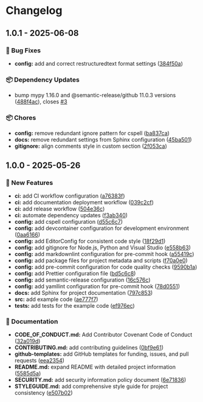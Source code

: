 # Changelog

## 1.0.1 - 2025-06-08
### 🐞 Bug Fixes

* **config:** add and correct restructuredtext format settings ([384f50a](https://github.com/Jekwwer/python-workspace/commit/384f50aad1583722f909b5a29155078fe37aa995))

### 📦 Dependency Updates

* bump mypy 1.16.0 and @semantic-release/github 11.0.3 versions ([488f4ac](https://github.com/Jekwwer/python-workspace/commit/488f4ac78844da5d9307ee13acb6791b8b53f979)), closes [#3](https://github.com/Jekwwer/python-workspace/issues/3)

### 📦 Chores

* **config:** remove redundant ignore pattern for cspell ([ba837ca](https://github.com/Jekwwer/python-workspace/commit/ba837ca57541c810948046ce8d9a03210cc50cf6))
* **docs:** remove redundant settings from Sphinx configuration ([45ba501](https://github.com/Jekwwer/python-workspace/commit/45ba501a0696fd5fef245e9ee3e0553c4827ca97))
* **gitignore:** align comments style in custom section ([2f053ca](https://github.com/Jekwwer/python-workspace/commit/2f053ca6510900c51412eb0c78d956b9ff198a1c))

## 1.0.0 - 2025-05-26
### 🚀 New Features

* **ci:** add CI workflow configuration ([a76383f](https://github.com/Jekwwer/python-workspace/commit/a76383f2b269651b9531960565baecbb5da8ab2d))
* **ci:** add documentation deployment workflow ([039c2cf](https://github.com/Jekwwer/python-workspace/commit/039c2cf535ca7f7917d5a5319418624872b4bccb))
* **ci:** add release workflow ([504e36c](https://github.com/Jekwwer/python-workspace/commit/504e36c46094fc2a9c6e36ae24325d31b0ce884a))
* **ci:** automate dependency updates ([f3ab340](https://github.com/Jekwwer/python-workspace/commit/f3ab3408958d79b7aa9eb4d922833b2e9f4a65ec))
* **config:** add cspell configuration ([d55c6c7](https://github.com/Jekwwer/python-workspace/commit/d55c6c70fd7d25cfdab1712e8a5c875233e6ca30))
* **config:** add devcontainer configuration for development environment ([0aa6166](https://github.com/Jekwwer/python-workspace/commit/0aa6166438c3f6d2e6187c018aeed5976e5e9e93))
* **config:** add EditorConfig for consistent code style ([18f29d1](https://github.com/Jekwwer/python-workspace/commit/18f29d1cf3c33e76aa4da7a4a8fb752f2507de52))
* **config:** add gitignore for Node.js, Python and Visual Studio ([e558b63](https://github.com/Jekwwer/python-workspace/commit/e558b638773015b30a74fd30977f7c53c59a86ea))
* **config:** add markdownlint configuration for pre-commit hook ([a55419c](https://github.com/Jekwwer/python-workspace/commit/a55419c0f4dda79a2155d0e66c440048b8cbda5d))
* **config:** add package files for project metadata and scripts ([f70a0e0](https://github.com/Jekwwer/python-workspace/commit/f70a0e0114104f6ca65539b8e6b6e25a5961b8e2))
* **config:** add pre-commit configuration for code quality checks ([9590b1a](https://github.com/Jekwwer/python-workspace/commit/9590b1a7a8027d7dd2b493288438ab5ce1f0e891))
* **config:** add Prettier configuration file ([bd5c6c8](https://github.com/Jekwwer/python-workspace/commit/bd5c6c86a3eb6bf82e0d9423bb1901ef842e8743))
* **config:** add semantic-release configuration ([16c576c](https://github.com/Jekwwer/python-workspace/commit/16c576cf10b7f334d419e6cf9acf81515bb11139))
* **config:** add yamllint configuration for pre-commit hook ([78d0551](https://github.com/Jekwwer/python-workspace/commit/78d0551ba62ffd2d88ddaa3215fb0c1a190ee834))
* **docs:** add Sphinx for project documentation ([797c853](https://github.com/Jekwwer/python-workspace/commit/797c85340efef7f5eb492a130dfe66f6c92da5ae))
* **src:** add example code ([ae777f7](https://github.com/Jekwwer/python-workspace/commit/ae777f70a249ec99d69eeeb8a7ca3aeaef24a106))
* **tests:** add tests for the example code ([ef976ec](https://github.com/Jekwwer/python-workspace/commit/ef976ec49fd4a01faa7a16f3cc12e493a2c2dff1))

### 📖 Documentation

* **CODE_OF_CONDUCT.md:** Add Contributor Covenant Code of Conduct ([32a019d](https://github.com/Jekwwer/python-workspace/commit/32a019db2c42871f1de57b95ce5a6b412cb8385d))
* **CONTRIBUTING.md:** add contributing guidelines ([0bf9e61](https://github.com/Jekwwer/python-workspace/commit/0bf9e610f6ae3a9444c44b3ad75448b19ca2ffff))
* **github-templates:** add GitHub templates for funding, issues, and pull requests ([eea2354](https://github.com/Jekwwer/python-workspace/commit/eea2354503541e7856c21c83179e2cd581b9ea61))
* **README.md:** expand README with detailed project information ([5585d5a](https://github.com/Jekwwer/python-workspace/commit/5585d5a2ea404292317c7dded35776da905a267a))
* **SECURITY.md:** add security information policy document ([6e71836](https://github.com/Jekwwer/python-workspace/commit/6e7183611651bb94b880d0ef9a40b2456526f31f))
* **STYLEGUIDE.md:** add comprehensive style guide for project consistency ([e507b02](https://github.com/Jekwwer/python-workspace/commit/e507b021cc635225f4990d6ae593e99fdb5a4893))
